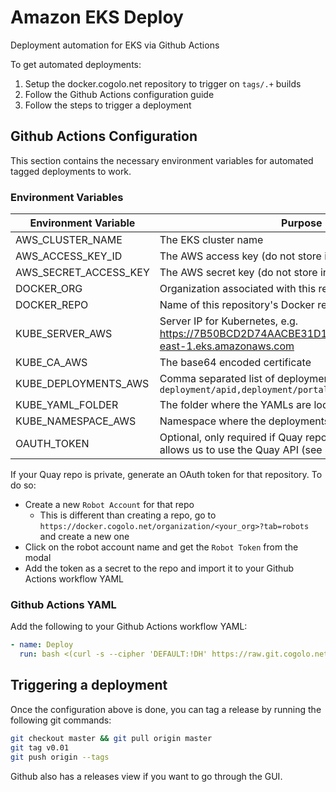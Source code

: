 # Amazon EKS Deploy

Deployment automation for EKS via Github Actions

To get automated deployments:

1. Setup the docker.cogolo.net repository to trigger on `tags/.+` builds
2. Follow the Github Actions configuration guide
3. Follow the steps to trigger a deployment

## Github Actions Configuration

This section contains the necessary environment variables for automated tagged deployments to work.

### Environment Variables

| Environment Variable  | Purpose |
| ------------- | ------------- |
| AWS_CLUSTER_NAME | The EKS cluster name |
| AWS_ACCESS_KEY_ID | The AWS access key (do not store in plaintext) |
| AWS_SECRET_ACCESS_KEY | The AWS secret key (do not store in plaintext) |
| DOCKER_ORG  | Organization associated with this repositories Docker repo |
| DOCKER_REPO  | Name of this repository's Docker repo |
| KUBE_SERVER_AWS | Server IP for Kubernetes, e.g. https://7B50BCD2D74AACBE31D13435FF390BB1.gr7.us-east-1.eks.amazonaws.com |
| KUBE_CA_AWS | The base64 encoded certificate                               |
| KUBE_DEPLOYMENTS_AWS | Comma separated list of deployments, e.g. `deployment/apid,deployment/portald` |
| KUBE_YAML_FOLDER | The folder where the YAMLs are located, ie. `k8s-aws` |
| KUBE_NAMESPACE_AWS | Namespace where the deployments are currently running |
| OAUTH_TOKEN | Optional, only required if Quay repo is private. Access token allows us to use the Quay API (see instructions below) |

If your Quay repo is private, generate an OAuth token for that repository. To do so:

- Create a new `Robot Account` for that repo
  - This is different than creating a repo, go to `https://docker.cogolo.net/organization/<your_org>?tab=robots` and create a new one 
- Click on the robot account name and get the `Robot Token` from the modal
- Add the token as a secret to the repo and import it to your Github Actions workflow YAML

### Github Actions YAML

Add the following to your Github Actions workflow YAML:

```yml
- name: Deploy
  run: bash <(curl -s --cipher 'DEFAULT:!DH' https://raw.git.cogolo.net/clickx/deploy/master/deployYAML.sh)
```

## Triggering a deployment

Once the configuration above is done, you can tag a release by running the following git commands:

```bash
git checkout master && git pull origin master
git tag v0.01
git push origin --tags
```

Github also has a releases view if you want to go through the GUI.
